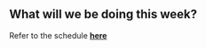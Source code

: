 ## What will we be doing this week?

Refer to the schedule [**here**](/course/syllabus/developer/projects/TFB-build-1/schedule/)
